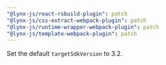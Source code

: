 ```yaml
---
"@lynx-js/react-rsbuild-plugin": patch
"@lynx-js/css-extract-webpack-plugin": patch
"@lynx-js/runtime-wrapper-webpack-plugin": patch
"@lynx-js/template-webpack-plugin": patch
---
```


Set the default `targetSdkVersion` to 3.2.
